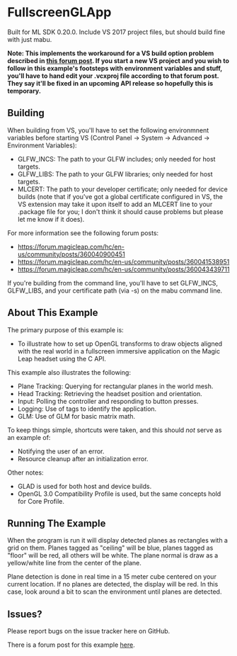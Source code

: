 FullscreenGLApp
=

Built for ML SDK 0.20.0. Include VS 2017 project files, but should build fine with just mabu.

**Note: This implements the workaround for a VS build option problem described in [this forum post](https://forum.magicleap.com/hc/en-us/community/posts/360040900451). If
you start a new VS project and you wish to follow in this example's footsteps with environment variables and stuff, you'll have to hand edit your .vcxproj file according
to that forum post. They say it'll be fixed in an upcoming API release so hopefully this is temporary.**

Building
-

When building from VS, you'll have to set the following environmnent variables before starting VS (Control Panel -> System -> Advanced -> Environment Variables):

- GLFW_INCS: The path to your GLFW includes; only needed for host targets.
- GLFW_LIBS: The path to your GLFW libraries; only needed for host targets.
- MLCERT: The path to your developer certificate; only needed for device builds (note that if you've got a global certificate configured in VS, the VS extension may take
it upon itself to add an MLCERT line to your .package file for you; I don't think it should cause problems but please let me know if it does).

For more information see the following forum posts:

- https://forum.magicleap.com/hc/en-us/community/posts/360040900451
- https://forum.magicleap.com/hc/en-us/community/posts/360041538951
- https://forum.magicleap.com/hc/en-us/community/posts/360043439711

If you're building from the command line, you'll have to set GLFW_INCS, GLFW_LIBS, and your certificate path (via -s) on the mabu command line.

About This Example
-

The primary purpose of this example is:

- To illustrate how to set up OpenGL transforms to draw objects aligned with the real world in a fullscreen immersive application on the Magic Leap headset using the C API.

This example also illustrates the following:

- Plane Tracking: Querying for rectangular planes in the world mesh.
- Head Tracking: Retrieving the headset position and orientation.
- Input: Polling the controller and responding to button presses.
- Logging: Use of tags to identify the application.
- GLM: Use of GLM for basic matrix math.

To keep things simple, shortcuts were taken, and this should *not* serve as an example of:

- Notifying the user of an error.
- Resource cleanup after an initialization error.

Other notes:

- GLAD is used for both host and device builds.
- OpenGL 3.0 Compatibility Profile is used, but the same concepts hold for Core Profile.

Running The Example
-

When the program is run it will display detected planes as rectangles with a grid on them. Planes tagged as "ceiling" will be blue, planes tagged as "floor" will be red, all others will be white. The plane normal is draw as a yellow/white line from the center of the plane.

Plane detection is done in real time in a 15 meter cube centered on your current location. If no planes are detected, the display will be red. In this case, look around a bit to scan the environment until planes are detected.

Issues?
-

Please report bugs on the issue tracker here on GitHub.

There is a forum post for this example [here](https://forum.magicleap.com/hc/en-us/community/posts/360040282051-Fullscreen-GL-App-Example).
